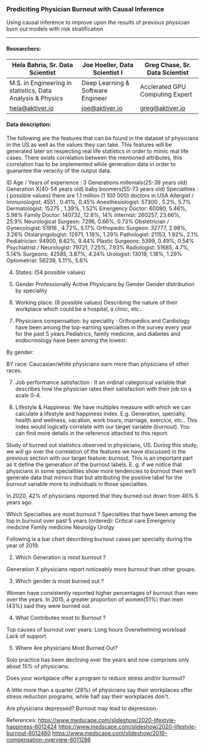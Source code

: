 ### Prediciting Physician Burnout with Causal Inference

Using causal inference to improve upon the results of previous physician burn out models with risk stratification

------------------------------------------------------------

#### Researchers:

| Hela Bahria, Sr. Data Scientist  | Joe Hoeller, Data Scientist I | Greg Chase, Sr. Data Scientist |
| ------------- | ------------- | ---------------- |
| M.S. in Engineering in statistics, Data Analysis & Physics  | Deep Learning & Software Engineer  | Acclerated GPU Computing Expert |
| hela@aktiver.io | joe@aktiver.io | greg@aktiver.io |


#### Data description:
The following are the features that can be found in the dataset of physicians in the US as well as the values they can take. This features will be generated later on respecting real life statistics in order to mimic real life cases. There exists correlation between the mentioned attributes, this correlation has to be implemented while generation data in order to guarantee the veracity of the output data.

ID
Age / Years of experience : 3 Generations
millenials(25-39 years old)
Generation X(40-54 years old)
baby boomers(55-73 years old)
Specialities : ( possible values) there are 1.1 million (1 100 000) doctors in USA
Allergist / Immunologist: 4551 , 0.41%, 0.45%
Anesthesiologist: 57300 , 5.2%, 5.7%
Dermatologist: 15275 , 1.39%, 1.52%
Emergency Doctor: 60090, 5.46%, 5.98%
Family Doctor: 140732, 12.8%, 14%
Internist: 260257,  23.66%, 25.9%
Neurological Surgeon: 7296, 0.66%, 0.73%
Obstetrician / Gynecologist: 51916 , 4.72%, 5.17% 
Orthopedic Surgeon: 32777, 2.98%, 3.26%
Otolaryngologist: 12971, 1.18%, 1.29%
Pathologist: 21153, 1.92%, 2.1%
Pediatrician: 94900, 8.62%, 9.44%
Plastic Surgeons: 5399, 0.49%, 0.54%
Psychiatrist / Neurologist: 79721, 7.25%, 7.93%
Radiologist: 51685, 4.7%, 5.14%
Surgeons: 42585, 3.87%, 4.24%
Urologist: 13019, 1.18%, 1.29%
Optometrist: 56239, 5.11%, 5.6%

4) States:  (54 possible values)


5) Gender 
Professionally Active Physicians by Gender
Gender distribution by speciality


6)   Working place: (8 possible values)
Describing the nature of their workplace which could be a hospital, a clinic, etc..

7)  Physicians compensation:
by speciality :
Orthopedics and Cardiology have been among the top-earning specialties
in the survey every year for the past 5 years.Pediatrics, family medicine, and diabetes and endocrinology have been among the lowest.



By gender:


BY race:
Caucasian/white physicians earn more than physicians of other races.



7)  Job performance satisfaction :
It an ordinal categorical variable that describes how the physician rates their satisfaction with their job on a scale 0-4.

8) Lifestyle & Happiness:
We have multiples measure with which we can calculate a lifestyle and happiness index.
E.g. Generation, specialty, health and wellness, vacation, work hours, marriage, exercice, etc..
This index would logically correlate with our target variable (burnout). You can find more details in the reference attached to this report.    







 
Study of burned out statistics observed in physicians, US.
During this study, we will go over the correlation of the features we have discussed in the previous section with our target feature: burnout. This is an important part as it define the generation of the burnout labels. 
E. g. if we notice that physicians in some specialities show more tendencies to burnout then we’ll generate data that mirrors that but attributing the positive label for the burnout variable more to individuals in those specialties. 

In 2020, 42% of physicians reported that they burned out down from 46% 5 years ago.

Which Specialties are most burnout ?
Specialties that have been among the top in burnout over past 5 years (ordered):
Critical care
Emergency medicine
Family medicine
Neurolgy
Urolgy

Following is a bar chart describing burnout cases per specialty during the year of 2019.












2. Which Generation is most burnout ?

  Generation X physicians report noticeably more burnout than other groups.
   
3. Which gender is most burned out ?

Women have consistently reported higher percentages of burnout than
men over the years.
In 2015, a greater proportion of women(51%) than men (43%) said they were burned out.




4. What Contributes most to Burnout ?

Top causes of burnout over years:
Long hours
Overwhelming workload
Lack of support

5. Where Are physicians Most Burned Out?

Solo practice has been declining over the years and now comprises only about 15% of physicians.









Does your workplace offer a program to reduce stress and/or burnout?

A little more than a quarter (28%) of physicians say their workplaces offer stress reduction programs, while half say their workplaces don't. 



Are physicians depressed?
Burnout may lead to depression.


References:
https://www.medscape.com/slideshow/2020-lifestyle-happiness-6012424
https://www.medscape.com/slideshow/2020-lifestyle-burnout-6012460
https://www.medscape.com/slideshow/2019-compensation-overview-6011286
